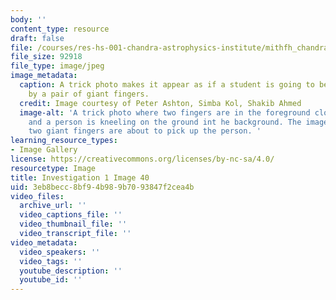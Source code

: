 ```yaml
---
body: ''
content_type: resource
draft: false
file: /courses/res-hs-001-chandra-astrophysics-institute/mithfh_chandra_inv1_trck2.jpg
file_size: 92918
file_type: image/jpeg
image_metadata:
  caption: A trick photo makes it appear as if a student is going to be picked up
    by a pair of giant fingers.
  credit: Image courtesy of Peter Ashton, Simba Kol, Shakib Ahmed
  image-alt: 'A trick photo where two fingers are in the foreground close to the camera,
    and a person is kneeling on the ground int he background. The image looks as if
    two giant fingers are about to pick up the person. '
learning_resource_types:
- Image Gallery
license: https://creativecommons.org/licenses/by-nc-sa/4.0/
resourcetype: Image
title: Investigation 1 Image 40
uid: 3eb8becc-8bf9-4b98-9b70-93847f2cea4b
video_files:
  archive_url: ''
  video_captions_file: ''
  video_thumbnail_file: ''
  video_transcript_file: ''
video_metadata:
  video_speakers: ''
  video_tags: ''
  youtube_description: ''
  youtube_id: ''
---
```

